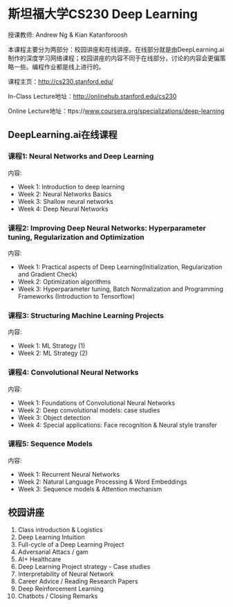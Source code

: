 # 斯坦福大学CS230 Deep Learning

授课教师: Andrew Ng & Kian Katanforoosh

本课程主要分为两部分：校园讲座和在线讲座。在线部分就是由DeepLearning.ai制作的深度学习网络课程；校园讲座的内容不同于在线部分，讨论的内容会更偏策略一些。编程作业都是线上进行的。

课程主页：http://cs230.stanford.edu/

In-Class Lecture地址：http://onlinehub.stanford.edu/cs230

Online Lecture地址：ttps://www.coursera.org/specializations/deep-learning


## DeepLearning.ai在线课程
### 课程1: Neural Networks and Deep Learning
内容:
- Week 1: Introduction to deep learning
- Week 2: Neural Networks Basics
- Week 3: Shallow neural networks
- Week 4: Deep Neural Networks

### 课程2: Improving Deep Neural Networks: Hyperparameter tuning, Regularization and Optimization
内容:
- Week 1: Practical aspects of Deep Learning(Initialization, Regularization and Gradient Check)
- Week 2: Optimization algorithms
- Week 3: Hyperparameter tuning, Batch Normalization and Programming Frameworks (Introduction to Tensorflow)

### 课程3: Structuring Machine Learning Projects
内容:
- Week 1: ML Strategy (1)
- Week 2: ML Strategy (2)

### 课程4: Convolutional Neural Networks
内容:
- Week 1: Foundations of Convolutional Neural Networks
- Week 2: Deep convolutional models: case studies
- Week 3: Object detection
- Week 4: Special applications: Face recognition & Neural style transfer

### 课程5: Sequence Models
内容:
- Week 1: Recurrent Neural Networks
- Week 2: Natural Language Processing & Word Embeddings
- Week 3: Sequence models & Attention mechanism

## 校园讲座
1. Class introduction & Logistics
2. Deep Learning Intuition
3. Full-cycle of a Deep Learning Project
4. Adversarial Attacs / gam
5. AI+ Healthcare
6. Deep Learning Project strategy - Case studies
7. Interpretability of Neural Network
8. Career Advice / Reading Research Papers
9. Deep Reinforcement Learning
10. Chatbots / Closing Remarks

